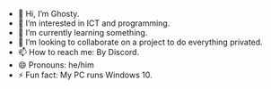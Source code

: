 - 👋 Hi, I’m Ghosty.
- 👀 I’m interested in ICT and programming.
- 🌱 I’m currently learning something.
- 💞️ I’m looking to collaborate on a project to do everything privated.
- 📫 How to reach me: By Discord.
- 😄 Pronouns: he/him
- ⚡ Fun fact: My PC runs Windows 10.
